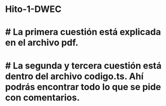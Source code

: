 # Hito-1-DWEC

# # La primera cuestión está explicada en el archivo pdf.

# # La segunda y tercera cuestión está dentro del archivo codigo.ts. Ahí podrás encontrar todo lo que se pide con comentarios.
